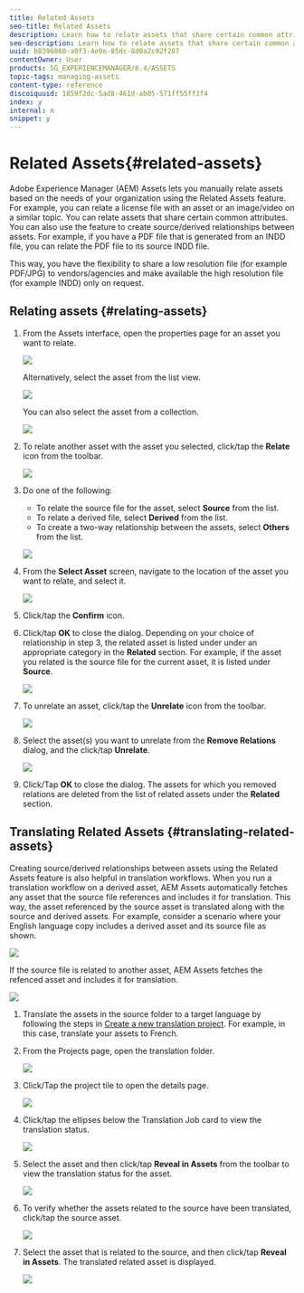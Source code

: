 ```yaml
---
title: Related Assets
seo-title: Related Assets
description: Learn how to relate assets that share certain common attributes. You can also use the feature to create source/derived relationships between assets.
seo-description: Learn how to relate assets that share certain common attributes. You can also use the feature to create source/derived relationships between assets.
uuid: b8396060-a9f3-4e0e-85dc-8d0a2c92f287
contentOwner: User
products: SG_EXPERIENCEMANAGER/6.4/ASSETS
topic-tags: managing-assets
content-type: reference
discoiquuid: 1859f2dc-5ad8-461d-ab05-571ff55ff3f4
index: y
internal: n
snippet: y
---
```


# Related Assets{#related-assets}

Adobe Experience Manager (AEM) Assets lets you manually relate assets based on the needs of your organization using the Related Assets feature. For example, you can relate a license file with an asset or an image/video on a similar topic. You can relate assets that share certain common attributes. You can also use the feature to create source/derived relationships between assets. For example, if you have a PDF file that is generated from an INDD file, you can relate the PDF file to its source INDD file.

This way, you have the flexibility to share a low resolution file (for example PDF/JPG) to vendors/agencies and make available the high resolution file (for example INDD) only on request.

## Relating assets {#relating-assets}

1. From the Assets interface, open the properties page for an asset you want to relate. 

   ![](assets/chlimage_1-273.png)

   Alternatively, select the asset from the list view.

   ![](assets/chlimage_1-274.png)

   You can also select the asset from a collection.

   ![](assets/chlimage_1-275.png)

1. To relate another asset with the asset you selected, click/tap the **Relate** icon from the toolbar.

   ![](assets/chlimage_1-276.png)

1. Do one of the following:

    * To relate the source file for the asset, select **Source** from the list.
    * To relate a derived file, select **Derived** from the list.
    * To create a two-way relationship between the assets, select **Others** from the list.

   ![](assets/chlimage_1-277.png)

1. From the **Select Asset** screen, navigate to the location of the asset you want to relate, and select it.

   ![](assets/chlimage_1-278.png)

1. Click/tap the **Confirm** icon.
1. Click/tap **OK** to close the dialog. Depending on your choice of relationship in step 3, the related asset is listed under under an appropriate category in the **Related** section. For example, if the asset you related is the source file for the current asset, it is listed under **Source**.

   ![](assets/chlimage_1-279.png)

1. To unrelate an asset, click/tap the **Unrelate** icon from the toolbar.

   ![](assets/chlimage_1-280.png)

1. Select the asset(s) you want to unrelate from the **Remove Relations** dialog, and the click/tap **Unrelate**. 

   ![](assets/chlimage_1-281.png)

1. Click/Tap **OK** to close the dialog. The assets for which you removed relations are deleted from the list of related assets under the **Related** section.

## Translating Related Assets {#translating-related-assets}

Creating source/derived relationships between assets using the Related Assets feature is also helpful in translation workflows. When you run a translation workflow on a derived asset, AEM Assets automatically fetches any asset that the source file references and includes it for translation. This way, the asset referenced by the source asset is translated along with the source and derived assets. For example, consider a scenario where your English language copy includes a derived asset and its source file as shown.

![](assets/chlimage_1-282.png)

If the source file is related to another asset, AEM Assets fetches the refenced asset and includes it for translation.

![](assets/chlimage_1-283.png)

1. Translate the assets in the source folder to a target language by following the steps in [Create a new translation project](../../assets/using/translation-projects.md#main-pars-title-688302526). For example, in this case, translate your assets to French.
1. From the Projects page, open the translation folder.

   ![](assets/chlimage_1-284.png)

1. Click/Tap the project tile to open the details page.

   ![](assets/chlimage_1-285.png)

1. Click/tap the ellipses below the Translation Job card to view the translation status. 

   ![](assets/chlimage_1-286.png)

1. Select the asset and then click/tap **Reveal in Assets** from the toolbar to view the translation status for the asset.

   ![](assets/chlimage_1-287.png)

1. To verify whether the assets related to the source have been translated, click/tap the source asset.

   ![](assets/chlimage_1-288.png)

1. Select the asset that is related to the source, and then click/tap **Reveal in Assets**. The translated related asset is displayed.

   ![](assets/chlimage_1-289.png)

